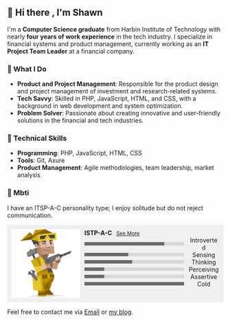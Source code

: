 ## 👋 Hi there , I'm Shawn
I'm a **Computer Science graduate** from Harbin Institute of Technology with nearly **four years of work experience** in the tech industry. I specialize in financial systems and product management, currently working as an **IT Project Team Leader** at a financial company.

### 🚀 What I Do
- **Product and Project Management**: Responsible for the product design and project management of investment and research-related systems.
- **Tech Savvy**: Skilled in PHP, JavaScript, HTML, and CSS, with a background in web development and system optimization.
- **Problem Solver**: Passionate about creating innovative and user-friendly solutions in the financial and tech industries.

### 🔧 Technical Skills
- **Programming**: PHP, JavaScript, HTML, CSS
- **Tools**: Git, Axure
- **Product Management**: Agile methodologies, team leadership, market analysis

### 🌱 Mbti
I have an ITSP-A-C personality type; I enjoy solitude but do not reject communication.
<style>
.mbti {
  background-color: rgba(0, 0, 0, .05);
  padding: 10px;
  margin: 10px 0; }
  .mbti img {
    width: 160px; }
  .mbti .mbti-info .mbti-name {
    padding: 0 10px;
    font-weight: bold;
    position: relative; }
  .mbti .mbti-info .mbti-link {
    line-height: 14px;
    font-size: 12px;
    margin-left: 10px;
    font-weight: normal;
    text-decoration: underline; }
  .mbti .mbti-info .mbti-per {
    text-align: right;
    align-items: center; }
  .mbti .mbti-info .mbti-percent-wrap {
    background-color: rgba(0, 0, 0, .1);
    height: 8px;
    margin: 0 10px; }
  .mbti .mbti-info .mbti-percent {
    background-color: rgba(0, 0, 0, .5);
    height: 8px; }
  .mbti .mbti-info .mbti-attr-name {
    width: 72px;
    text-align: center; }
.flex { display: flex; }
.flex-1 { flex: 1; }
</style>
<div class="mbti flex">
    <img src="mbti/ISTP.svg" alt="ISTP">
    <div class="mbti-info flex-1">
        <div class="mbti-name">ISTP-A-C<a class="mbti-link" href="https://www.16personalities.com/ch/ISTP-%E4%BA%BA%E6%A0%BC" target="_blank">See More</a></div>
        <div class="mbti-per flex">
            <div class="mbti-percent-wrap flex-1">
                <div class="mbti-percent" style="width: 80%"></div>
            </div>
            <div class="mbti-attr-name">Introverted</div>
        </div>
        <div class="mbti-per flex">
            <div class="mbti-percent-wrap flex-1">
                <div class="mbti-percent" style="width: 44%"></div>
            </div>
            <div class="mbti-attr-name">Sensing</div>
        </div>
        <div class="mbti-per flex">
            <div class="mbti-percent-wrap flex-1">
                <div class="mbti-percent" style="width: 48%"></div>
            </div>
            <div class="mbti-attr-name">Thinking</div>
        </div>
        <div class="mbti-per flex">
            <div class="mbti-percent-wrap flex-1">
                <div class="mbti-percent" style="width: 20%"></div>
            </div>
            <div class="mbti-attr-name">Perceiving</div>
        </div>
        <div class="mbti-per flex">
            <div class="mbti-percent-wrap flex-1">
                <div class="mbti-percent" style="width: 20%"></div>
            </div>
            <div class="mbti-attr-name">Assertive</div>
        </div>
        <div class="mbti-per flex">
            <div class="mbti-percent-wrap flex-1">
                <div class="mbti-percent" style="width: 100%"></div>
            </div>
            <div class="mbti-attr-name">Cold</div>
        </div>
    </div>
</div>


Feel free to contact me via [Email](mailto:admin@shawnzeng.com) or [my blog](https://shawnzeng.com).

<!--
**ShawnZeng1996/ShawnZeng1996** is a ✨ _special_ ✨ repository because its `README.md` (this file) appears on your GitHub profile.

Here are some ideas to get you started:

- 🔭 I’m currently working on ...
- 🌱 I’m currently learning ...
- 👯 I’m looking to collaborate on ...
- 🤔 I’m looking for help with ...
- 💬 Ask me about ...
- 📫 How to reach me: ...
- 😄 Pronouns: ...
- ⚡ Fun fact: ...
-->
